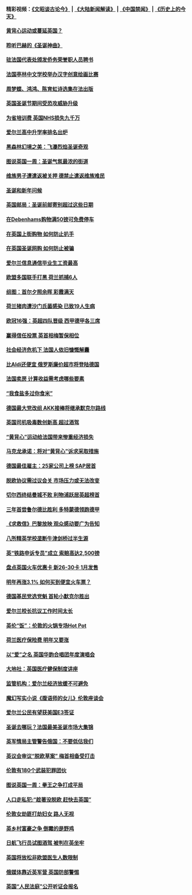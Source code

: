 #### 精彩视频：[《文昭谈古论今》](https://github.com/gfw-breaker/wenzhao/blob/master/README.md?t=12180031) | [《大陆新闻解读》](https://github.com/gfw-breaker/ntdtv-comedy/blob/master/README.md?t=12180031) | [《中国禁闻》](https://github.com/gfw-breaker/ntdtv-news/blob/master/README.md?t=12180031) | [《历史上的今天》](https://github.com/gfw-breaker/today-in-history/blob/master/README.md?t=12180031) 

#### [黄背心运动或蔓延英国？](../pages/nsc974/n10915769.md?t=12180031) 

#### [聆听巴赫的《圣诞神曲》](../pages/nsc974/n10910868.md?t=12180031) 

#### [驻法国代表处颁发侨务荣誉职人员聘书](../pages/nsc974/n10912829.md?t=12180031) 

#### [法国亭林中文学校举办汉字创意绘画比赛](../pages/nsc974/n10912809.md?t=12180031) 

#### [周梦蝶、鸿鸿、陈育虹诗选集在法出版](../pages/nsc974/n10912778.md?t=12180031) 

#### [英国圣诞节期间受恐攻威胁升级](../pages/nsc974/n10911486.md?t=12180031) 

#### [为省培训费  英国NHS损失九千万](../pages/nsc974/n10911478.md?t=12180031) 

#### [爱尔兰高中升学率排名出炉](../pages/nsc974/n10910761.md?t=12180031) 

#### [黑森林幻境之美：飞瀑烈焰圣诞奇观](../pages/nsc974/n10909442.md?t=12180031) 

#### [图说英国一周：圣诞气氛最浓的街道](../pages/nsc974/n10909173.md?t=12180031) 

#### [维族男子遭遣返被关押 德禁止遣返维族难民](../pages/nsc974/n10908943.md?t=12180031) 

#### [圣诞和新年问候](../pages/nsc974/n10909160.md?t=12180031) 

#### [英国邮局：圣诞前邮寄别超过这些日期](../pages/nsc974/n10909151.md?t=12180031) 

#### [在Debenhams购物满50镑可免费停车](../pages/nsc974/n10909136.md?t=12180031) 

#### [在英国上街购物 如何防止扒手](../pages/nsc974/n10909106.md?t=12180031) 

#### [在英国圣诞网购 如何防止被骗](../pages/nsc974/n10909085.md?t=12180031) 

#### [爱尔兰信息通信毕业生工资最高](../pages/nsc974/n10908531.md?t=12180031) 

#### [欧盟多国联手打黑 荷兰抓捕6人](../pages/nsc974/n10908389.md?t=12180031) 

#### [组图：首尔夕照余晖 彩霞满天](../pages/nsc974/n10908293.md?t=12180031) 

#### [荷兰猪肉遭沙门氏菌感染 已致19人生病](../pages/nsc974/n10908299.md?t=12180031) 

#### [欧冠16强：英超四队晋级 西甲德甲各三席](../pages/nsc974/n10907296.md?t=12180031) 

#### [赢得信任投票 英首相梅暂保相位](../pages/nsc974/n10907229.md?t=12180031) 

#### [社会经济危机下 法国人依旧慷慨解囊](../pages/nsc974/n10906090.md?t=12180031) 

#### [比Aldi还便宜 俄罗斯廉价超市将登陆德国](../pages/nsc974/n10905994.md?t=12180031) 

#### [法国卖房 计算收益需考虑哪些要素](../pages/nsc974/n10906125.md?t=12180031) 

#### [“我食盐多过你食米”](../pages/nsc974/n10905976.md?t=12180031) 

#### [德国最大党改组 AKK接棒将继承默克尔路线](../pages/nsc974/n10904680.md?t=12180031) 

#### [英国司机吸毒数创新高 超过酒驾](../pages/nsc974/n10904490.md?t=12180031) 

#### [“黄背心”运动给法国带来惨重经济损失](../pages/nsc974/n10904100.md?t=12180031) 

#### [马克龙承诺：将对“黄背心”诉求采取措施](../pages/nsc974/n10904057.md?t=12180031) 

#### [德国最佳雇主：25家公司上榜 SAP居首](../pages/nsc974/n10903789.md?t=12180031) 

#### [脱欧协议需过议会关 市场压力或无法改变](../pages/nsc974/n10901979.md?t=12180031) 

#### [切尔西终结曼城不败 利物浦跃居英超榜首](../pages/nsc974/n10900582.md?t=12180031) 

#### [三年首尝鲁尔德比胜利 多特蒙德领跑德甲](../pages/nsc974/n10900592.md?t=12180031) 

#### [《求救信》巴黎放映 观众感动要广为告知](../pages/nsc974/n10900019.md?t=12180031) 

#### [八所精英学校垄断牛津剑桥过半生源](../pages/nsc974/n10899861.md?t=12180031) 

#### [英“铁路申诉专员”成立 索赔高达2,500镑](../pages/nsc974/n10899001.md?t=12180031) 

#### [盘点英国火车优惠卡 新26-30卡 1月发售](../pages/nsc974/n10898992.md?t=12180031) 

#### [明年再涨3.1%   如何买到便宜火车票？](../pages/nsc974/n10898985.md?t=12180031) 

#### [德国基民党选党魁 首轮小默克尔胜出](../pages/nsc974/n10897678.md?t=12180031) 

#### [爱尔兰校长抗议工作时间太长](../pages/nsc974/n10897164.md?t=12180031) 

#### [英伦“饭”：伦敦的火锅专场Hot Pot](../pages/nsc974/n10897146.md?t=12180031) 

#### [荷兰医疗保险费 明年又要涨](../pages/nsc974/n10897113.md?t=12180031) 

#### [以“爱”之名 英国华韵合唱团年度演唱会](../pages/nsc974/n10897132.md?t=12180031) 

#### [大地社：英国医疗健保制度讲座](../pages/nsc974/n10897109.md?t=12180031) 

#### [监管机构：爱尔兰经济放缓不可避免](../pages/nsc974/n10897047.md?t=12180031) 

#### [魔幻写实小说《腹语师的女儿》伦敦座谈会](../pages/nsc974/n10897070.md?t=12180031) 

#### [爱尔兰公民有望获美国E3签证](../pages/nsc974/n10896956.md?t=12180031) 

#### [圣诞去哪玩？法国最美圣诞市场大集锦](../pages/nsc974/n10895365.md?t=12180031) 

#### [英军情局主管警告俄国：不要低估我们](../pages/nsc974/n10895238.md?t=12180031) 

#### [英议会审议“脱欧草案” 梅首相备受打击](../pages/nsc974/n10895260.md?t=12180031) 

#### [伦敦有180个武装犯罪团伙](../pages/nsc974/n10895487.md?t=12180031) 

#### [图说英国一周：拳王之争打成平局](../pages/nsc974/n10895330.md?t=12180031) 

#### [人口走私犯:“趁著没脱欧 赶快去英国”](../pages/nsc974/n10895316.md?t=12180031) 

#### [伦敦女劫匪打劫妇女 路人无视](../pages/nsc974/n10895309.md?t=12180031) 

#### [英乡村富豪之争  倒霉的是野鸡](../pages/nsc974/n10895305.md?t=12180031) 

#### [日航飞行员试图酒驾  被判在英坐牢](../pages/nsc974/n10895291.md?t=12180031) 

#### [英国将放松非欧盟医生人数限制](../pages/nsc974/n10895286.md?t=12180031) 

#### [俄媒体靠近英军营 英国防部警惕](../pages/nsc974/n10895265.md?t=12180031) 

#### [英国“人民法庭”公开听证会报名](../pages/nsc974/n10895219.md?t=12180031) 

